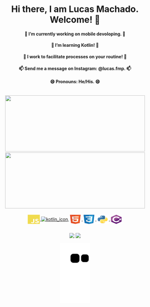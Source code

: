 <div align="center"><h1>Hi there, I am Lucas Machado. Welcome! 🥰</h1></div>

<div align="center">
  <h4>🤖 I’m currently working on mobile devoloping. 🤖</h4>
  <h4>🌱 I’m learning Kotlin! 🌱</h4>
  <h4>🔨 I work to facilitate processes on your routine! 🔨</h4>
  <h4>📫 Send me a message on Instagram: @lucas.fmp. 📫</h4>
  <h4>😄 Pronouns: He/His. 😄</h4>
</div></br>

<div align="center">
  <a href="https://github.com/rafaballerini">
  <img height="180em" width="450em" src="https://github-readme-stats.vercel.app/api?username=lucasfmp19&show_icons=true&theme=dracula&include_all_commits=true&count_private=true"/>
  <img height="180em" width="450em" src="https://github-readme-stats.vercel.app/api/top-langs/?username=lucasfmp19&layout=compact&langs_count=7&theme=dracula"/>
</div>

 <div style="display: inline_block" align="center"><br>
  <img align="center" alt="Js_icon" height="30" width="40" src="https://raw.githubusercontent.com/devicons/devicon/master/icons/javascript/javascript-plain.svg">
   <img align="center" alt="kotlin_icon" height="30" width="40" src="https://cdn.jsdelivr.net/gh/devicons/devicon/icons/kotlin/kotlin-original.svg" />   
  <img align="center" alt="HTML_icon" height="30" width="40" src="https://raw.githubusercontent.com/devicons/devicon/master/icons/html5/html5-original.svg">
  <img align="center" alt="CSS_icon" height="30" width="40" src="https://raw.githubusercontent.com/devicons/devicon/master/icons/css3/css3-original.svg">
  <img align="center" alt="Python_icon" height="30" width="40" src="https://raw.githubusercontent.com/devicons/devicon/master/icons/python/python-original.svg">
  <img align="center" alt="Csharp-icon" height="30" width="40" src="https://raw.githubusercontent.com/devicons/devicon/master/icons/csharp/csharp-original.svg">
</div>
  
 ##
 
<div align="center"> 
  <a href="https://instagram.com/lucas.fmp" target="_blank"><img src="https://img.shields.io/badge/-Instagram-%23E4405F?style=for-the-badge&logo=instagram&logoColor=white" target="_blank"></a>
  <a href="https://www.linkedin.com/in/lucas-machado-6750571a1/" target="_blank"><img src="https://img.shields.io/badge/-LinkedIn-%230077B5?style=for-the-badge&logo=linkedin&logoColor=white" target="_blank"></a> 
 
  ![Snake animation](https://github.com/lucasfmp19/lucasfmp19/blob/output/github-contribution-grid-snake.svg)
 
</div> 
